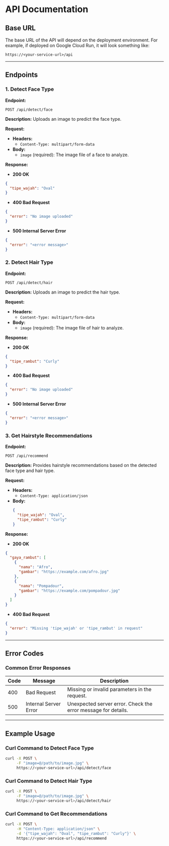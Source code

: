 # API Documentation

## Base URL
The base URL of the API will depend on the deployment environment. For example, if deployed on Google Cloud Run, it will look something like:

```
https://<your-service-url>/api
```

---

## Endpoints

### 1. **Detect Face Type**
**Endpoint:**
```
POST /api/detect/face
```

**Description:**
Uploads an image to predict the face type.

**Request:**
- **Headers:**
  - `Content-Type: multipart/form-data`
- **Body:**
  - `image` (required): The image file of a face to analyze.

**Response:**
- **200 OK**
```json
{
  "tipe_wajah": "Oval"
}
```
- **400 Bad Request**
```json
{
  "error": "No image uploaded"
}
```
- **500 Internal Server Error**
```json
{
  "error": "<error message>"
}
```

### 2. **Detect Hair Type**
**Endpoint:**
```
POST /api/detect/hair
```

**Description:**
Uploads an image to predict the hair type.

**Request:**
- **Headers:**
  - `Content-Type: multipart/form-data`
- **Body:**
  - `image` (required): The image file of hair to analyze.

**Response:**
- **200 OK**
```json
{
  "tipe_rambut": "Curly"
}
```
- **400 Bad Request**
```json
{
  "error": "No image uploaded"
}
```
- **500 Internal Server Error**
```json
{
  "error": "<error message>"
}
```

### 3. **Get Hairstyle Recommendations**
**Endpoint:**
```
POST /api/recommend
```

**Description:**
Provides hairstyle recommendations based on the detected face type and hair type.

**Request:**
- **Headers:**
  - `Content-Type: application/json`
- **Body:**
  ```json
  {
    "tipe_wajah": "Oval",
    "tipe_rambut": "Curly"
  }
  ```

**Response:**
- **200 OK**
```json
{
  "gaya_rambut": [
    {
      "nama": "Afro",
      "gambar": "https://example.com/afro.jpg"
    },
    {
      "nama": "Pompadour",
      "gambar": "https://example.com/pompadour.jpg"
    }
  ]
}
```
- **400 Bad Request**
```json
{
  "error": "Missing 'tipe_wajah' or 'tipe_rambut' in request"
}
```

---

## Error Codes
### Common Error Responses
| Code | Message                         | Description                                     |
|------|---------------------------------|-------------------------------------------------|
| 400  | Bad Request                     | Missing or invalid parameters in the request.   |
| 500  | Internal Server Error           | Unexpected server error. Check the error message for details. |

---

## Example Usage

### Curl Command to Detect Face Type
```bash
curl -X POST \
     -F "image=@/path/to/image.jpg" \
     https://<your-service-url>/api/detect/face
```

### Curl Command to Detect Hair Type
```bash
curl -X POST \
     -F "image=@/path/to/image.jpg" \
     https://<your-service-url>/api/detect/hair
```

### Curl Command to Get Recommendations
```bash
curl -X POST \
     -H "Content-Type: application/json" \
     -d '{"tipe_wajah": "Oval", "tipe_rambut": "Curly"}' \
     https://<your-service-url>/api/recommend
```

